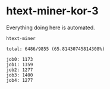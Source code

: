 # htext-miner-kor-3

Everything doing here is automated.

```
htext-miner

total: 6486/9855 (65.81430745814308%)

job0: 1173
job1: 1359
job2: 1277
job3: 1400
job4: 1277
```